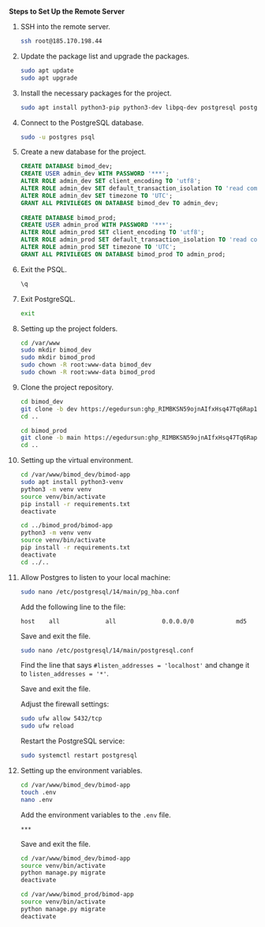 
**Steps to Set Up the Remote Server**

1. SSH into the remote server.

    ```bash
    ssh root@185.170.198.44
    ```

2. Update the package list and upgrade the packages.

    ```bash
    sudo apt update
    sudo apt upgrade
    ```
   
3. Install the necessary packages for the project.

    ```bash
   sudo apt install python3-pip python3-dev libpq-dev postgresql postgresql-contrib nginx curl
    ```
   
4. Connect to the PostgreSQL database.

    ```bash
    sudo -u postgres psql
   ```
   
5. Create a new database for the project.

    ```sql
    CREATE DATABASE bimod_dev;
    CREATE USER admin_dev WITH PASSWORD '***';
    ALTER ROLE admin_dev SET client_encoding TO 'utf8';
    ALTER ROLE admin_dev SET default_transaction_isolation TO 'read committed';
    ALTER ROLE admin_dev SET timezone TO 'UTC';
    GRANT ALL PRIVILEGES ON DATABASE bimod_dev TO admin_dev;
  
    CREATE DATABASE bimod_prod;
    CREATE USER admin_prod WITH PASSWORD '***';
    ALTER ROLE admin_prod SET client_encoding TO 'utf8';
    ALTER ROLE admin_prod SET default_transaction_isolation TO 'read committed';
    ALTER ROLE admin_prod SET timezone TO 'UTC';
    GRANT ALL PRIVILEGES ON DATABASE bimod_prod TO admin_prod;
    ```
   
6. Exit the PSQL.

    ```sql
    \q
    ```
   
7. Exit PostgreSQL.

    ```bash
    exit
    ```
   
8. Setting up the project folders.

    ```bash
    cd /var/www
    sudo mkdir bimod_dev
    sudo mkdir bimod_prod
    sudo chown -R root:www-data bimod_dev
    sudo chown -R root:www-data bimod_prod
   ```
   
9. Clone the project repository.

    ```bash
    cd bimod_dev
    git clone -b dev https://egedursun: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@github.com/Bimod-HQ/bimod-app.git
    cd ..
    
    cd bimod_prod
    git clone -b main https://egedursun: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@github.com/Bimod-HQ/bimod-app.git
    cd ..
    ```
   
10. Setting up the virtual environment.

    ```bash
    cd /var/www/bimod_dev/bimod-app
    sudo apt install python3-venv
    python3 -m venv venv
    source venv/bin/activate
    pip install -r requirements.txt
    deactivate
    
    cd ../bimod_prod/bimod-app
    python3 -m venv venv
    source venv/bin/activate
    pip install -r requirements.txt
    deactivate
    cd ../..
    ```

11. Allow Postgres to listen to your local machine:

    ```bash
    sudo nano /etc/postgresql/14/main/pg_hba.conf
    ```
    
    Add the following line to the file:
    
    ```text
    host    all             all             0.0.0.0/0            md5
    ```
    
    Save and exit the file.

    ```bash
    sudo nano /etc/postgresql/14/main/postgresql.conf
    ```
    
    Find the line that says `#listen_addresses = 'localhost'` and change it to `listen_addresses = '*'`.

    Save and exit the file.

    Adjust the firewall settings:

    ```bash
    sudo ufw allow 5432/tcp
    sudo ufw reload
    ```
    
    Restart the PostgreSQL service:

    ```bash
    sudo systemctl restart postgresql
    ```
    
12. Setting up the environment variables.

    ```bash
    cd /var/www/bimod_dev/bimod-app
    touch .env
    nano .env
    ```
    
    Add the environment variables to the `.env` file.

    ```text
    ***
    ```
    
    Save and exit the file.

    ```bash
    cd /var/www/bimod_dev/bimod-app
    source venv/bin/activate
    python manage.py migrate
    deactivate
    
    cd /var/www/bimod_prod/bimod-app
    source venv/bin/activate
    python manage.py migrate
    deactivate
    ```


    





